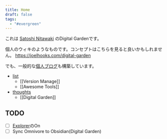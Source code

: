 ```yaml
---
title: Home
draft: false
tags:
  - "#evergreen"
---
```


これは [Satoshi Nitawaki](https://nitaking.omg.lol/ ) のDigital Gardenです。

個人のウィキのようなものです。コンセプトはこちらを見ると良いかもしれません。
https://joelhooks.com/digital-garden

でも、一般的な[個人ブログ](https://www.nitaking.dev)も構築しています。

- [list](/list)
	- [[Version Manage]]
	- [[Awesome Tools]]
- [thoughts](/thoughts)
	- [[Digital Garden]]

## TODO 
- [ ] [Explorer](https://quartz.jzhao.xyz/features/explorer)のOn
- [ ] Sync Omnivore to Obsidian(Digital Garden) 
